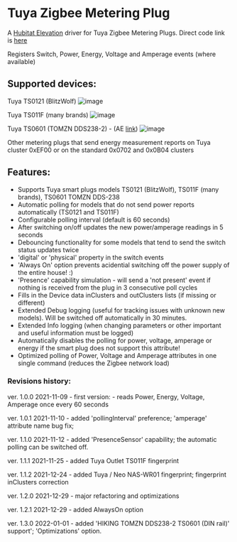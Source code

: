 # Tuya Zigbee Metering Plug
A [Hubitat Elevation](https://hubitat.com/) driver for Tuya Zigbee Metering Plugs.
 Direct code link is [here](https://raw.githubusercontent.com/kkossev/Hubitat/main/Drivers/Tuya%20Zigbee%20Metering%20Plug/Tuya%20Zigbee%20Metering%20Plug) 

Registers Switch, Power, Energy, Voltage and Amperage events (where available)
<!-- comment -->


<!--  ![This is an image](https://myoctocat.com/assets/images/base-octocat.svg) -->
 
## Supported devices:

Tuya TS0121 (BlitzWolf)
![image](https://user-images.githubusercontent.com/6189950/147770858-9dbc5b28-7e06-48ae-ab98-8a9c3477dd48.png)

Tuya TS011F (many brands)
![image](https://user-images.githubusercontent.com/6189950/147770322-e42d4f3f-47ff-4a21-9e90-3f3a98ba7241.png)

Tuya TS0601 (TOMZN DDS238-2) - (AE [link](https://www.aliexpress.com/item/1005002409588154.html))
![image](https://user-images.githubusercontent.com/6189950/147771140-a29c2401-9cd8-4e80-a777-93e0c5e183be.png)

Other metering plugs that send energy measurement reports on Tuya cluster 0xEF00 or on the standard 0x0702 and 0x0B04 clusters


## Features:
- Supports Tuya smart plugs models TS0121 (BlitzWolf), TS011F (many brands), TS0601 TOMZN DDS-238
- Automatic polling for models that do not send power reports automatically (TS0121 and TS011F)
- Configurable polling interval (default is 60 seconds)
- After switching on/off updates the new power/amperage readings in 5 seconds
- Debouncing functionality for some models that tend to send the switch status updates twice
- 'digital' or 'physical' property in the switch events
- 'Always On' option prevents acidential switching off the power supply of the entire house! :) 
- 'Presence' capability simulation - will send a 'not present' event if nothing is received from the plug in 3 consecutive poll cycles
- Fills in the Device data inClusters and outClusters lists (if missing or different)
- Extended Debug logging (useful for tracking issues with unknown new models). Will be switched off automatically in 30 minutes.
- Extended Info logging (when changing parameters or other important and useful information must be logged)
- Automatically disables the polling for power, voltage, amperage or energy if the smart plug does not support this attribute!
- Optimized polling of Power, Voltage and Amperage attributes in one single command (reduces the Zigbee network load)



### Revisions history:

 ver. 1.0.0 2021-11-09 - first version: - reads Power, Energy, Voltage, Amperage once every 60 seconds
 
 ver. 1.0.1 2021-11-10 - added 'pollingInterval' preference; 'amperage' attribute name bug fix; 
 
 ver. 1.1.0 2021-11-12 - added 'PresenceSensor' capability; the automatic polling can be switched off.
 
 ver. 1.1.1 2021-11-25 - added Tuya Outlet TS011F fingerprint
 
 ver. 1.1.2 2021-12-24 - added Tuya / Neo NAS-WR01 fingerprint; fingerprint inClusters correction
 
 ver. 1.2.0 2021-12-29 - major refactoring and optimizations
 
 ver. 1.2.1 2021-12-29 - added AlwaysOn option
 
 ver. 1.3.0 2022-01-01 - added 'HIKING TOMZN DDS238-2 TS0601 (DIN rail)' support'; 'Optimizations' option.
 

 

